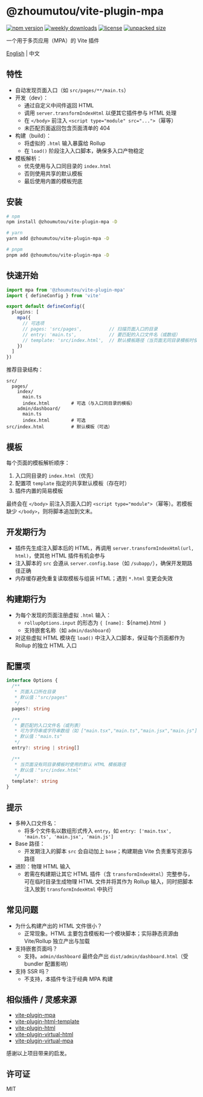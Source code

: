 # @zhoumutou/vite-plugin-mpa

[![npm version](https://img.shields.io/npm/v/@zhoumutou/vite-plugin-mpa.svg)](https://www.npmjs.com/package/@zhoumutou/vite-plugin-mpa)
[![weekly downloads](https://img.shields.io/npm/dw/@zhoumutou/vite-plugin-mpa)](https://www.npmjs.com/package/@zhoumutou/vite-plugin-mpa)
[![license](https://img.shields.io/npm/l/@zhoumutou/vite-plugin-mpa)](https://github.com/zhoumutou/vite-plugin-mpa/blob/main/LICENSE)
[![unpacked size](https://img.shields.io/npm/unpacked-size/%40zhoumutou%2Fvite-plugin-mpa)](https://www.npmjs.com/package/@zhoumutou/vite-plugin-mpa)

一个用于多页应用（MPA）的 Vite 插件

[English](/README.md) | 中文

## 特性

- 自动发现页面入口（如 `src/pages/**/main.ts`）
- 开发（dev）：
  - 通过自定义中间件返回 HTML
  - 调用 `server.transformIndexHtml` 以便其它插件参与 HTML 处理
  - 在 `</body>` 前注入 `<script type="module" src="...">`（幂等）
  - 未匹配页面返回包含页面清单的 404
- 构建（build）：
  - 将虚拟的 `.html` 输入暴露给 Rollup
  - 在 `load()` 阶段注入入口脚本，确保多入口产物稳定
- 模板解析：
  - 优先使用与入口同目录的 `index.html`
  - 否则使用共享的默认模板
  - 最后使用内置的模板兜底

## 安装

```bash
# npm
npm install @zhoumutou/vite-plugin-mpa -D

# yarn
yarn add @zhoumutou/vite-plugin-mpa -D

# pnpm
pnpm add @zhoumutou/vite-plugin-mpa -D
```

## 快速开始

```ts
import mpa from '@zhoumutou/vite-plugin-mpa'
import { defineConfig } from 'vite'

export default defineConfig({
  plugins: [
    mpa({
      // 可选项
      // pages: 'src/pages',          // 扫描页面入口的目录
      // entry: 'main.ts',            // 要匹配的入口文件名（或数组）
      // template: 'src/index.html',  // 默认模板路径（当页面无同目录模板时使用）
    })
  ]
})
```

推荐目录结构：

```
src/
  pages/
    index/
      main.ts
      index.html        # 可选（与入口同目录的模板）
    admin/dashboard/
      main.ts
      index.html        # 可选
src/index.html          # 默认模板（可选）
```

## 模板

每个页面的模板解析顺序：

1. 入口同目录的 `index.html`（优先）
2. 配置项 `template` 指定的共享默认模板（存在时）
3. 插件内置的简易模板

最终会在 `</body>` 前注入页面入口的 `<script type="module">`（幂等）。若模板缺少 `</body>`，则将脚本追加到文末。

## 开发期行为

- 插件先生成注入脚本后的 HTML，再调用 `server.transformIndexHtml(url, html)`，使其他 HTML 插件有机会参与
- 注入脚本的 `src` 会遵从 `server.config.base`（如 `/subapp/`），确保开发期路径正确
- 内存缓存避免重复读取模板与组装 HTML；遇到 `*.html` 变更会失效

## 构建期行为

- 为每个发现的页面注册虚拟 `.html` 输入：
  - `rollupOptions.input` 的形态为 `{ [name]: `${name}.html` }`
  - 支持嵌套名称（如 `admin/dashboard`）
- 对这些虚拟 HTML 模块在 `load()` 中注入入口脚本，保证每个页面都作为 Rollup 的独立 HTML 入口

## 配置项

```ts
interface Options {
  /**
   * 页面入口所在目录
   * 默认值："src/pages"
   */
  pages?: string

  /**
   * 要匹配的入口文件名（或列表）
   * 可为字符串或字符串数组（如 ["main.tsx","main.ts","main.jsx","main.js"]）
   * 默认值："main.ts"
   */
  entry?: string | string[]

  /**
   * 当页面没有同目录模板时使用的默认 HTML 模板路径
   * 默认值："src/index.html"
   */
  template?: string
}
```

## 提示

- 多种入口文件名：
  - 将多个文件名以数组形式传入 `entry`，如 `entry: ['main.tsx', 'main.ts', 'main.jsx', 'main.js']`
- Base 路径：
  - 开发期注入的脚本 `src` 会自动加上 `base`；构建期由 Vite 负责重写资源与路径
- 进阶：物理 HTML 输入
  - 若需在构建期让其它 HTML 插件（含 `transformIndexHtml`）完整参与，可在临时目录生成物理 HTML 文件并将其作为 Rollup 输入，同时把脚本注入放到 `transformIndexHtml` 中执行

## 常见问题

- 为什么构建产出的 HTML 文件很小？
  - 正常现象。HTML 主要包含模板和一个模块脚本；实际静态资源由 Vite/Rollup 独立产出与加载
- 支持嵌套页面吗？
  - 支持。`admin/dashboard` 最终会产出 `dist/admin/dashboard.html`（受 bundler 配置影响）
- 支持 SSR 吗？
  - 不支持，本插件专注于经典 MPA 构建

## 相似插件 / 灵感来源

- [vite-plugin-mpa](https://github.com/IndexXuan/vite-plugin-mpa)
- [vite-plugin-html-template](https://github.com/IndexXuan/vite-plugin-html-template)
- [vite-plugin-html](https://github.com/vbenjs/vite-plugin-html)
- [vite-plugin-virtual-html](https://github.com/windsonR/vite-plugin-virtual-html)
- [vite-plugin-virtual-mpa](https://github.com/emosheeep/vite-plugin-virtual-mpa)

感谢以上项目带来的启发。

## 许可证

MIT
